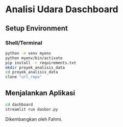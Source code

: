 # Analisi Udara Daschboard

## Setup Environment

### Shell/Terminal
```sh
python -m venv myenv
python myenv/bin/activate
pip install -r requirements.txt
mkdir proyek_analisis_data
cd proyek_analisis_data
clone "url_repo"
```

## Menjalankan Aplikasi
```sh
cd dashboard
streamlit run dasbor.py
```

Dikembangkan oleh Fahmi.
